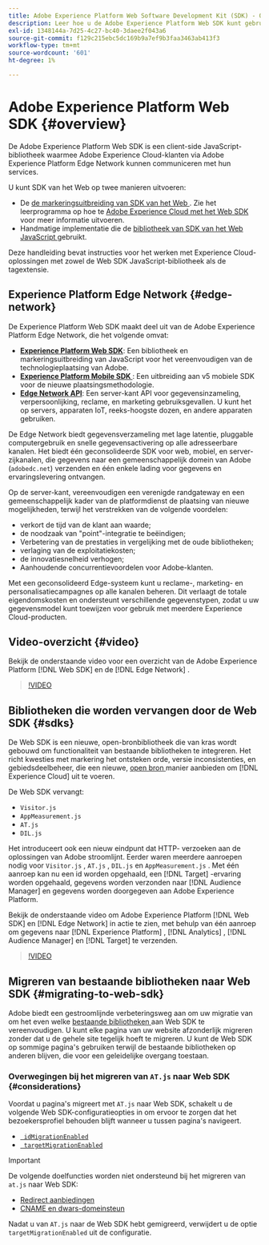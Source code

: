 ```yaml
---
title: Adobe Experience Platform Web Software Development Kit (SDK) - Overzicht
description: Leer hoe u de Adobe Experience Platform Web SDK kunt gebruiken om Experience Platform-mogelijkheden te integreren in uw website.
exl-id: 1348144a-7d25-4c27-bc40-3daee2f043a6
source-git-commit: f129c215ebc5dc169b9a7ef9b3faa3463ab413f3
workflow-type: tm+mt
source-wordcount: '601'
ht-degree: 1%

---
```


# Adobe Experience Platform Web SDK {#overview}

De Adobe Experience Platform Web SDK is een client-side JavaScript-bibliotheek waarmee Adobe Experience Cloud-klanten via Adobe Experience Platform Edge Network kunnen communiceren met hun services.

U kunt SDK van het Web op twee manieren uitvoeren:

* De [ de markeringsuitbreiding van SDK van het Web ](../tags/extensions/client/web-sdk/web-sdk-extension-configuration.md). Zie het leerprogramma op hoe te [ Adobe Experience Cloud met het Web SDK ](https://experienceleague.adobe.com/docs/platform-learn/implement-web-sdk/overview.html) voor meer informatie uitvoeren.
* Handmatige implementatie die de [ bibliotheek van SDK van het Web JavaScript ](install/library.md) gebruikt.

Deze handleiding bevat instructies voor het werken met Experience Cloud-oplossingen met zowel de Web SDK JavaScript-bibliotheek als de tagextensie.

## Experience Platform Edge Network {#edge-network}



De Experience Platform Web SDK maakt deel uit van de Adobe Experience Platform Edge Network, die het volgende omvat:

* **[Experience Platform Web SDK](#overview)**: Een bibliotheek en markeringsuitbreiding van JavaScript voor het vereenvoudigen van de technologieplaatsing van Adobe.
* **[Experience Platform Mobile SDK ](https://developer.adobe.com/client-sdks/home/)**: Een uitbreiding aan v5 mobiele SDK voor de nieuwe plaatsingsmethodologie.
* **[Edge Network API](../server-api/overview.md)**: Een server-kant API voor gegevensinzameling, verpersoonlijking, reclame, en marketing gebruiksgevallen. U kunt het op servers, apparaten IoT, reeks-hoogste dozen, en andere apparaten gebruiken.

De Edge Network biedt gegevensverzameling met lage latentie, pluggable computergebruik en snelle gegevensactivering op alle adresseerbare kanalen. Het biedt één geconsolideerde SDK voor web, mobiel, en server-zijkanalen, die gegevens naar een gemeenschappelijk domein van Adobe (`adobedc.net`) verzenden en één enkele lading voor gegevens en ervaringslevering ontvangen.

Op de server-kant, vereenvoudigen een verenigde randgateway en een gemeenschappelijk kader van de platformdienst de plaatsing van nieuwe mogelijkheden, terwijl het verstrekken van de volgende voordelen:

* verkort de tijd van de klant aan waarde;
* de noodzaak van &quot;point&quot;-integratie te beëindigen;
* Verbetering van de prestaties in vergelijking met de oude bibliotheken;
* verlaging van de exploitatiekosten;
* de innovatiesnelheid verhogen;
* Aanhoudende concurrentievoordelen voor Adobe-klanten.

Met een geconsolideerd Edge-systeem kunt u reclame-, marketing- en personalisatiecampagnes op alle kanalen beheren. Dit verlaagt de totale eigendomskosten en ondersteunt verschillende gegevenstypen, zodat u uw gegevensmodel kunt toewijzen voor gebruik met meerdere Experience Cloud-producten.

## Video-overzicht {#video}

Bekijk de onderstaande video voor een overzicht van de Adobe Experience Platform [!DNL Web SDK] en de [!DNL Edge Network] .

>[!VIDEO](https://video.tv.adobe.com/v/34141?quality=12&learn=on)

## Bibliotheken die worden vervangen door de Web SDK {#sdks}

De Web SDK is een nieuwe, open-bronbibliotheek die van kras wordt gebouwd om functionaliteit van bestaande bibliotheken te integreren. Het richt kwesties met markering het ontsteken orde, versie inconsistenties, en gebiedsdeelbeheer, die een nieuwe, [ open bron ](https://github.com/adobe/alloy) manier aanbieden om [!DNL Experience Cloud] uit te voeren.

De Web SDK vervangt:

* `Visitor.js`
* `AppMeasurement.js`
* `AT.js`
* `DIL.js`

Het introduceert ook een nieuw eindpunt dat HTTP- verzoeken aan de oplossingen van Adobe stroomlijnt. Eerder waren meerdere aanroepen nodig voor `Visitor.js` , `AT.js` , `DIL.js` en `AppMeasurement.js` . Met één aanroep kan nu een id worden opgehaald, een [!DNL Target] -ervaring worden opgehaald, gegevens worden verzonden naar [!DNL Audience Manager] en gegevens worden doorgegeven aan Adobe Experience Platform.

Bekijk de onderstaande video om Adobe Experience Platform [!DNL Web SDK] en [!DNL Edge Network] in actie te zien, met behulp van één aanroep om gegevens naar [!DNL Experience Platform] , [!DNL Analytics] , [!DNL Audience Manager] en [!DNL Target] te verzenden.

>[!VIDEO](https://video.tv.adobe.com/v/34148)

## Migreren van bestaande bibliotheken naar Web SDK {#migrating-to-web-sdk}

Adobe biedt een gestroomlijnde verbeteringsweg aan om uw migratie van om het even welke [ bestaande bibliotheken ](#sdks) aan Web SDK te vereenvoudigen. U kunt elke pagina van uw website afzonderlijk migreren zonder dat u de gehele site tegelijk hoeft te migreren. U kunt de Web SDK op sommige pagina&#39;s gebruiken terwijl de bestaande bibliotheken op anderen blijven, die voor een geleidelijke overgang toestaan.

### Overwegingen bij het migreren van `AT.js` naar Web SDK {#considerations}

Voordat u pagina&#39;s migreert met `AT.js` naar Web SDK, schakelt u de volgende Web SDK-configuratieopties in om ervoor te zorgen dat het bezoekersprofiel behouden blijft wanneer u tussen pagina&#39;s navigeert.

* [` idMigrationEnabled`](/help/web-sdk/commands/configure/idmigrationenabled.md)
* [` targetMigrationEnabled`](/help/web-sdk/commands/configure/targetmigrationenabled.md)

>[!IMPORTANT]
>
>De volgende doelfuncties worden niet ondersteund bij het migreren van `at.js` naar Web SDK:
>
>* [ Redirect aanbiedingen ](https://experienceleague.adobe.com/docs/target/using/experiences/offers/offer-redirect.html)
>* [ CNAME en dwars-domeinsteun ](https://experienceleague.adobe.com/docs/target-dev/developer/client-side/at-js-implementation/atjs-cookies.html)

Nadat u van `AT.js` naar de Web SDK hebt gemigreerd, verwijdert u de optie `targetMigrationEnabled` uit de configuratie.

